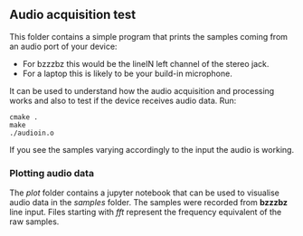 ## Audio acquisition test

This folder contains a simple program that prints the samples coming from an audio port
of your device:
- For bzzzbz this would be the lineIN left channel of the stereo jack.
- For a laptop this is likely to be your build-in microphone.

It can be used to understand how the audio acquisition and processing works and also to 
test if the device receives audio data. Run:
```
cmake .
make
./audioin.o
```
If you see the samples varying accordingly to the input the audio is working.

### Plotting audio data
The *plot* folder contains a jupyter notebook that can be used to visualise audio data in the 
*samples* folder. The samples were recorded from **bzzzbz** line input. Files starting with *fft*
represent the frequency equivalent of the raw samples.

